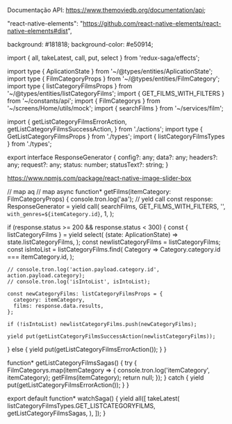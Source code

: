 Documentação API: https://www.themoviedb.org/documentation/api;

"react-native-elements": "https://github.com/react-native-elements/react-native-elements#dist",

background: #181818;
background-color: #e50914;


import { all, takeLatest, call, put, select } from 'redux-saga/effects';

import type { AplicationState } from '~/@types/entities/AplicationState';
import type { FilmCategoryProps } from '~/@types/entities/FilmCategory';
import type { listCategoryFilmsProps } from '~/@types/entities/listCategoryFilms';
import { GET_FILMS_WITH_FILTERS } from '~/constants/api';
import { FilmCategorys } from '~/screens/Home/utils/mock';
import { searchFilms } from '~/services/film';

import {
  getListCategoryFilmsErrorAction,
  getListCategoryFilmsSuccessAction,
} from './actions';
import type { GetListCategoryFilmsProps } from './types';
import { listCategoryFilmsTypes } from './types';

export interface ResponseGenerator {
  config?: any;
  data?: any;
  headers?: any;
  request?: any;
  status: number;
  statusText?: string;
}

https://www.npmjs.com/package/react-native-image-slider-box

// map aq
// map async
function* getFilms(itemCategory: FilmCategoryProps) {
  console.tron.log('aa');
  // yeld call
  const response: ResponseGenerator = yield call(
    searchFilms,
    GET_FILMS_WITH_FILTERS,
    '',
    `with_genres=${itemCategory.id}`,
    1,
  );

  if (response.status >= 200 && response.status < 300) {
    const { listCategoryFilms } = yield select(
      (state: AplicationState) => state.listCategoryFilms,
    );
    const newlistCategoryFilms = listCategoryFilms;
    const isIntoList = listCategoryFilms.find(
      Category => Category.category.id === itemCategory.id,
    );

    // console.tron.log('action.payload.category.id', action.payload.category);
    // console.tron.log('isIntoList', isIntoList);

    const newCategoryFilms: listCategoryFilmsProps = {
      category: itemCategory,
      films: response.data.results,
    };

    if (!isIntoList) newlistCategoryFilms.push(newCategoryFilms);

    yield put(getListCategoryFilmsSuccessAction(newlistCategoryFilms));
  } else {
    yield put(getListCategoryFilmsErrorAction());
  }
}

function* getListCategoryFilmsSagas() {
  try {
    FilmCategorys.map(itemCategory => {
      console.tron.log('itemCategory', itemCategory);
      getFilms(itemCategory);
      return null;
    });
  } catch {
    yield put(getListCategoryFilmsErrorAction());
  }
}

export default function* watchSaga() {
  yield all([
    takeLatest(
      listCategoryFilmsTypes.GET_LISTCATEGORYFILMS,
      getListCategoryFilmsSagas,
    ),
  ]);
}
